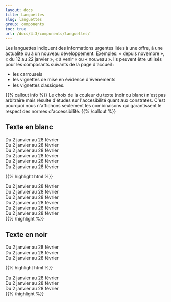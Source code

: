 ```yaml
---
layout: docs
title: Languettes
slug: languettes
group: components
toc: true
url: /docs/4.3/components/languettes/
---
```


Les languettes indiquent des informations urgentes liées à une offre, à une actualité ou à un nouveau développement. Exemples: « depuis novembre », « du 12 au 22 janvier », « à venir » ou « nouveau ». Ils peuvent être utilisés pour les composants suivants de la page d'accueil :

- les carrousels
- les vignettes de mise en évidence d'événements
- les vignettes classiques.

{{% callout info %}}
Le choix de la couleur du texte (noir ou blanc) n'est pas arbitraire mais résulte d'études sur l'accesibilité quant aux constrates. C'est pourquoi nous n'affichons seulement les combinaisons qui garantissent le respect des normes d'accessibilité.
{{% /callout %}}

## Texte en blanc
<div class="row">
  <div class="col-sm-6 mb-3">
    <div class="tongue">Du 2 janvier au 28 février</div>
  </div>
  <div class="col-sm-6 mb-3">
    <div class="tongue bg-info">Du 2 janvier au 28 février</div>
  </div>
  <div class="col-sm-6 mb-3">
    <div class="tongue bg-danger">Du 2 janvier au 28 février</div>
  </div>
  <div class="col-sm-6 mb-3">
    <div class="tongue bg-orange">Du 2 janvier au 28 février</div>
  </div>
  <div class="col-sm-6 mb-3">
    <div class="tongue bg-pink">Du 2 janvier au 28 février</div>
  </div>
  <div class="col-sm-6 mb-3">
    <div class="tongue bg-purple">Du 2 janvier au 28 février</div>
  </div>
</div>

{{% highlight html %}}
<div class="tongue">Du 2 janvier au 28 février</div>
<div class="tongue bg-info">Du 2 janvier au 28 février</div>
<div class="tongue bg-danger">Du 2 janvier au 28 février</div>
<div class="tongue bg-orange">Du 2 janvier au 28 février</div>
<div class="tongue bg-pink">Du 2 janvier au 28 février</div>
<div class="tongue bg-purple">Du 2 janvier au 28 février</div>
{{% /highlight %}}

## Texte en noir

<div class="row">
  <div class="col-sm-6 mb-3">
    <div class="tongue bg-green text-dark">Du 2 janvier au 28 février</div>
  </div>
  <div class="col-sm-6 mb-3">
    <div class="tongue bg-teal text-dark">Du 2 janvier au 28 février</div>
  </div>
  <div class="col-sm-6 mb-3">
    <div class="tongue bg-yellow text-dark">Du 2 janvier au 28 février</div>
  </div>
</div>

{{% highlight html %}}
<div class="tongue bg-green text-dark">Du 2 janvier au 28 février</div>
<div class="tongue bg-teal text-dark">Du 2 janvier au 28 février</div>
<div class="tongue bg-yellow text-dark">Du 2 janvier au 28 février</div>
{{% /highlight %}}
